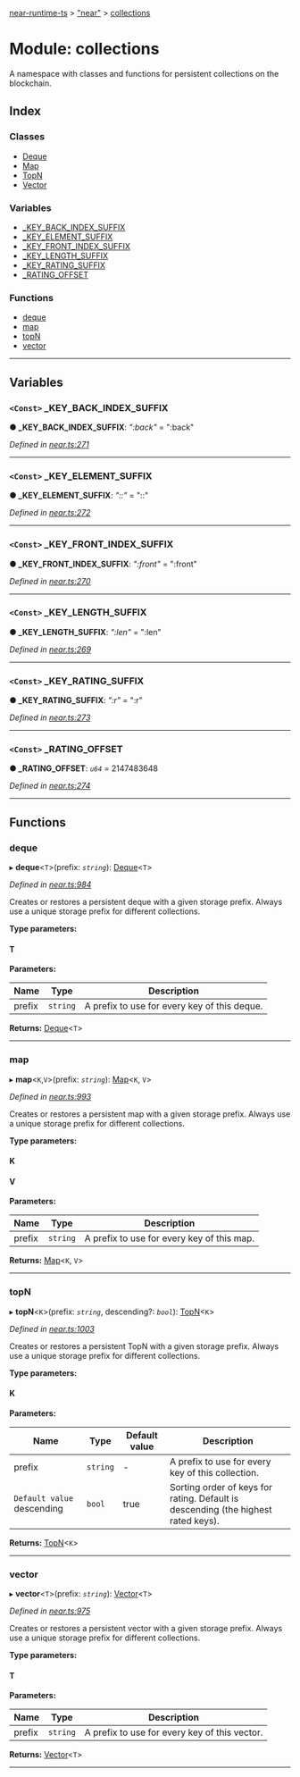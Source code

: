 [near-runtime-ts](../README.md) > ["near"](../modules/_near_.md) > [collections](../modules/_near_.collections.md)

# Module: collections

A namespace with classes and functions for persistent collections on the blockchain.

## Index

### Classes

* [Deque](../classes/_near_.collections.deque.md)
* [Map](../classes/_near_.collections.map.md)
* [TopN](../classes/_near_.collections.topn.md)
* [Vector](../classes/_near_.collections.vector.md)

### Variables

* [_KEY_BACK_INDEX_SUFFIX](_near_.collections.md#_key_back_index_suffix)
* [_KEY_ELEMENT_SUFFIX](_near_.collections.md#_key_element_suffix)
* [_KEY_FRONT_INDEX_SUFFIX](_near_.collections.md#_key_front_index_suffix)
* [_KEY_LENGTH_SUFFIX](_near_.collections.md#_key_length_suffix)
* [_KEY_RATING_SUFFIX](_near_.collections.md#_key_rating_suffix)
* [_RATING_OFFSET](_near_.collections.md#_rating_offset)

### Functions

* [deque](_near_.collections.md#deque-1)
* [map](_near_.collections.md#map-1)
* [topN](_near_.collections.md#topn-1)
* [vector](_near_.collections.md#vector-1)

---

## Variables

<a id="_key_back_index_suffix"></a>

### `<Const>` _KEY_BACK_INDEX_SUFFIX

**● _KEY_BACK_INDEX_SUFFIX**: *":back"* = ":back"

*Defined in [near.ts:271](https://github.com/nearprotocol/near-runtime-ts/blob/a04d184/near.ts#L271)*

___
<a id="_key_element_suffix"></a>

### `<Const>` _KEY_ELEMENT_SUFFIX

**● _KEY_ELEMENT_SUFFIX**: *"::"* = "::"

*Defined in [near.ts:272](https://github.com/nearprotocol/near-runtime-ts/blob/a04d184/near.ts#L272)*

___
<a id="_key_front_index_suffix"></a>

### `<Const>` _KEY_FRONT_INDEX_SUFFIX

**● _KEY_FRONT_INDEX_SUFFIX**: *":front"* = ":front"

*Defined in [near.ts:270](https://github.com/nearprotocol/near-runtime-ts/blob/a04d184/near.ts#L270)*

___
<a id="_key_length_suffix"></a>

### `<Const>` _KEY_LENGTH_SUFFIX

**● _KEY_LENGTH_SUFFIX**: *":len"* = ":len"

*Defined in [near.ts:269](https://github.com/nearprotocol/near-runtime-ts/blob/a04d184/near.ts#L269)*

___
<a id="_key_rating_suffix"></a>

### `<Const>` _KEY_RATING_SUFFIX

**● _KEY_RATING_SUFFIX**: *":r"* = ":r"

*Defined in [near.ts:273](https://github.com/nearprotocol/near-runtime-ts/blob/a04d184/near.ts#L273)*

___
<a id="_rating_offset"></a>

### `<Const>` _RATING_OFFSET

**● _RATING_OFFSET**: *`u64`* = 2147483648

*Defined in [near.ts:274](https://github.com/nearprotocol/near-runtime-ts/blob/a04d184/near.ts#L274)*

___

## Functions

<a id="deque-1"></a>

###  deque

▸ **deque**<`T`>(prefix: *`string`*): [Deque](../classes/_near_.collections.deque.md)<`T`>

*Defined in [near.ts:984](https://github.com/nearprotocol/near-runtime-ts/blob/a04d184/near.ts#L984)*

Creates or restores a persistent deque with a given storage prefix. Always use a unique storage prefix for different collections.

**Type parameters:**

#### T 
**Parameters:**

| Name | Type | Description |
| ------ | ------ | ------ |
| prefix | `string` |  A prefix to use for every key of this deque. |

**Returns:** [Deque](../classes/_near_.collections.deque.md)<`T`>

___
<a id="map-1"></a>

###  map

▸ **map**<`K`,`V`>(prefix: *`string`*): [Map](../classes/_near_.collections.map.md)<`K`, `V`>

*Defined in [near.ts:993](https://github.com/nearprotocol/near-runtime-ts/blob/a04d184/near.ts#L993)*

Creates or restores a persistent map with a given storage prefix. Always use a unique storage prefix for different collections.

**Type parameters:**

#### K 
#### V 
**Parameters:**

| Name | Type | Description |
| ------ | ------ | ------ |
| prefix | `string` |  A prefix to use for every key of this map. |

**Returns:** [Map](../classes/_near_.collections.map.md)<`K`, `V`>

___
<a id="topn-1"></a>

###  topN

▸ **topN**<`K`>(prefix: *`string`*, descending?: *`bool`*): [TopN](../classes/_near_.collections.topn.md)<`K`>

*Defined in [near.ts:1003](https://github.com/nearprotocol/near-runtime-ts/blob/a04d184/near.ts#L1003)*

Creates or restores a persistent TopN with a given storage prefix. Always use a unique storage prefix for different collections.

**Type parameters:**

#### K 
**Parameters:**

| Name | Type | Default value | Description |
| ------ | ------ | ------ | ------ |
| prefix | `string` | - |  A prefix to use for every key of this collection. |
| `Default value` descending | `bool` | true |  Sorting order of keys for rating. Default is descending (the highest rated keys). |

**Returns:** [TopN](../classes/_near_.collections.topn.md)<`K`>

___
<a id="vector-1"></a>

###  vector

▸ **vector**<`T`>(prefix: *`string`*): [Vector](../classes/_near_.collections.vector.md)<`T`>

*Defined in [near.ts:975](https://github.com/nearprotocol/near-runtime-ts/blob/a04d184/near.ts#L975)*

Creates or restores a persistent vector with a given storage prefix. Always use a unique storage prefix for different collections.

**Type parameters:**

#### T 
**Parameters:**

| Name | Type | Description |
| ------ | ------ | ------ |
| prefix | `string` |  A prefix to use for every key of this vector. |

**Returns:** [Vector](../classes/_near_.collections.vector.md)<`T`>

___

